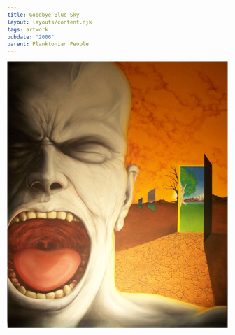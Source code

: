 ```yaml
---
title: Goodbye Blue Sky
layout: layouts/content.njk
tags: artwork
pubdate: "2006"
parent: Planktonian People
---
```

![Goodbye Blue Sky, 2006, Oil and acrylic on canvas](/static/img/goodbye-blue-sky-2006-oil-and-acrylic-on-canvas-.jpg)
